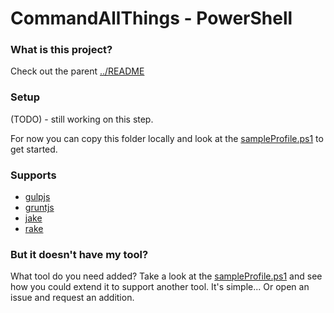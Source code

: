 CommandAllThings - PowerShell
================

### What is this project?

Check out the parent [../README](../README.md)


### Setup

(TODO) - still working on this step.

For now you can copy this folder locally and look at the [sampleProfile.ps1](sampleProfile.ps1) to get started.

### Supports

- [gulpjs](http://gulpjs.com)
- [gruntjs](http://gruntjs.com)
- [jake](https://github.com/mde/jake)
- [rake](http://rake.rubyforge.org/)


### But it doesn't have my tool?

What tool do you need added? Take a look at the  [sampleProfile.ps1](sampleProfile.ps1) and see how you could extend it to support another tool. It's simple... Or open an issue and request an addition.

